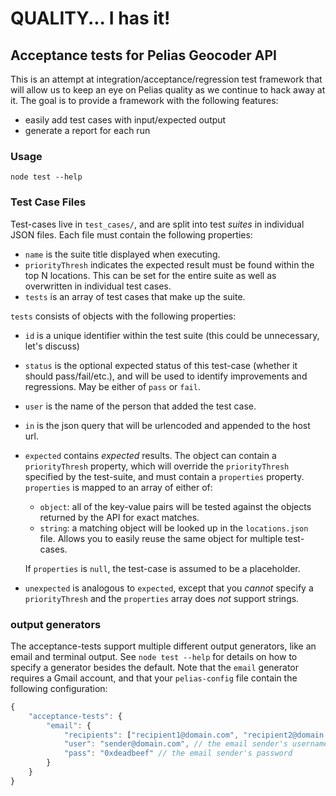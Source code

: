 # QUALITY... I has it!

## Acceptance tests for Pelias Geocoder API

This is an attempt at integration/acceptance/regression test framework that will allow us
to keep an eye on Pelias quality as we continue to hack away at it. The goal is to provide a
framework with the following features:

 * easily add test cases with input/expected output
 * generate a report for each run

### Usage

```
node test --help
```

### Test Case Files
Test-cases live in `test_cases/`, and are split into test *suites* in individual JSON files. Each file must contain the
following properties:

 + `name` is the suite title displayed when executing.
 + `priorityThresh` indicates the expected result must be found within the top N locations. This can be set for the entire suite as well as overwritten in individual test cases.
 + `tests` is an array of test cases that make up the suite.

`tests` consists of objects with the following properties:
 + `id` is a unique identifier within the test suite (this could be unnecessary, let's discuss)
 + `status` is the optional expected status of this test-case (whether it should pass/fail/etc.), and will be used to
   identify improvements and regressions. May be either of `pass` or `fail`.
 + `user` is the name of the person that added the test case.
 + `in` is the json query that will be urlencoded and appended to the host url.
 + `expected` contains *expected* results. The object can contain a `priorityThresh` property, which will override the
   `priorityThresh` specified by the test-suite, and must contain a `properties` property. `properties` is mapped to an
   array of either of:

     + `object`: all of the key-value pairs will be tested against the objects returned by the API for exact matches.
     + `string`: a matching object will be looked up in the `locations.json` file. Allows you to easily reuse the same
      object for multiple test-cases.

   If `properties` is `null`, the test-case is assumed to be a placeholder.

+ `unexpected` is analogous to `expected`, except that you *cannot* specify a `priorityThresh` and the `properties`
  array does *not* support strings.

### output generators
The acceptance-tests support multiple different output generators, like an email and terminal output. See `node test
--help` for details on how to specify a generator besides the default. Note that the `email` generator requires a
Gmail account, and that your `pelias-config` file contain the following configuration:

```javascript
{
	"acceptance-tests": {
		"email": {
			"recipients": ["recipient1@domain.com", "recipient2@domain.com"], // the list of recipients
			"user": "sender@domain.com", // the email sender's username
			"pass": "0xdeadbeef" // the email sender's password
		}
	}
}
```
